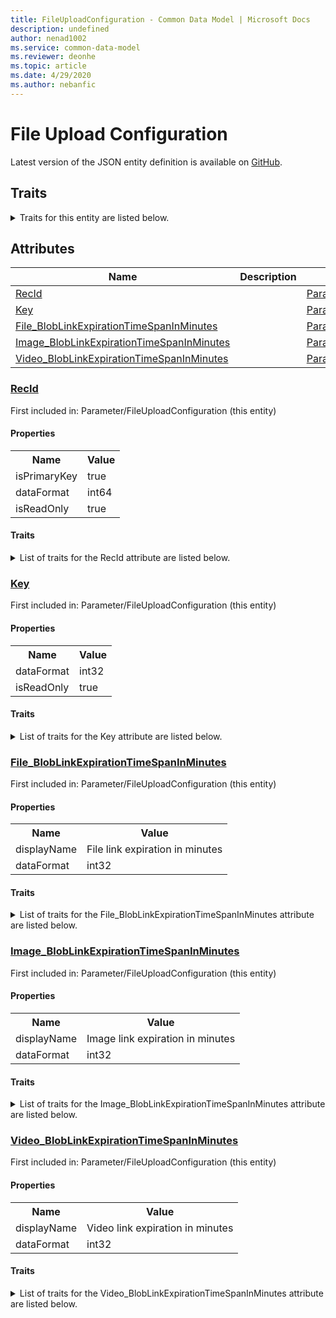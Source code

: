 ```yaml
---
title: FileUploadConfiguration - Common Data Model | Microsoft Docs
description: undefined
author: nenad1002
ms.service: common-data-model
ms.reviewer: deonhe
ms.topic: article
ms.date: 4/29/2020
ms.author: nebanfic
---
```


# File Upload Configuration

  
 Latest version of the JSON entity definition is available on <a href="https://github.com/Microsoft/CDM/tree/master/schemaDocuments/core/operationsCommon/Tables/System/SystemAdministration/Parameter/FileUploadConfiguration.cdm.json" target="_blank">GitHub</a>.  

## Traits

<details>
<summary>Traits for this entity are listed below.  
</summary>

**is.identifiedBy**  
  names a specifc identity attribute to use with an entity  <table><tr><th>Parameter</th><th>Value</th><th>Data type</th><th>Explanation</th></tr><tr><td>attribute</td><td>[FileUploadConfiguration/(resolvedAttributes)/RecId](#RecId)</td><td>attribute</td><td></td></tr></table>

**is.CDM.entityVersion**  
  <table><tr><th>Parameter</th><th>Value</th><th>Data type</th><th>Explanation</th></tr><tr><td>versionNumber</td><td>"1.0.0"</td><td>string</td><td>semantic version number of the entity</td></tr></table>

**is.application.releaseVersion**  
  <table><tr><th>Parameter</th><th>Value</th><th>Data type</th><th>Explanation</th></tr><tr><td>releaseVersion</td><td>"10.0.13.0"</td><td>string</td><td>semantic version number of the application introducing this entity</td></tr></table>

**is.localized.displayedAs**  
  Holds the list of language specific display text for an object.  <table><tr><th>Parameter</th><th>Value</th><th>Data type</th><th>Explanation</th></tr><tr><td>localizedDisplayText</td><td><table><tr><th>languageTag</th><th>displayText</th></tr><tr><td>en</td><td>File Upload Configuration</td></tr></table></td><td>entity</td><td>a reference to the constant entity holding the list of localized text</td></tr></table>

</details>

## Attributes

|Name|Description|First Included in Instance|
|---|---|---|
|[RecId](#RecId)||<a href="FileUploadConfiguration.md" target="_blank">Parameter/FileUploadConfiguration</a>|
|[Key](#Key)||<a href="FileUploadConfiguration.md" target="_blank">Parameter/FileUploadConfiguration</a>|
|[File_BlobLinkExpirationTimeSpanInMinutes](#File_BlobLinkExpirationTimeSpanInMinutes)||<a href="FileUploadConfiguration.md" target="_blank">Parameter/FileUploadConfiguration</a>|
|[Image_BlobLinkExpirationTimeSpanInMinutes](#Image_BlobLinkExpirationTimeSpanInMinutes)||<a href="FileUploadConfiguration.md" target="_blank">Parameter/FileUploadConfiguration</a>|
|[Video_BlobLinkExpirationTimeSpanInMinutes](#Video_BlobLinkExpirationTimeSpanInMinutes)||<a href="FileUploadConfiguration.md" target="_blank">Parameter/FileUploadConfiguration</a>|

### <a href=#RecId name="RecId">RecId</a>

First included in: Parameter/FileUploadConfiguration (this entity)  

#### Properties

<table><tr><th>Name</th><th>Value</th></tr><tr><td>isPrimaryKey</td><td>true</td></tr><tr><td>dataFormat</td><td>int64</td></tr><tr><td>isReadOnly</td><td>true</td></tr></table>

#### Traits

<details>
<summary>List of traits for the RecId attribute are listed below.</summary>

**is.dataFormat.integer**  
**is.dataFormat.big**  
**is.identifiedBy**  
names a specifc identity attribute to use with an entity  <table><tr><th>Parameter</th><th>Value</th><th>Data type</th><th>Explanation</th></tr><tr><td>attribute</td><td>[FileUploadConfiguration/(resolvedAttributes)/RecId](#RecId)</td><td>attribute</td><td></td></tr></table>

**is.readOnly**  
**is.dataFormat.integer**  
**is.dataFormat.big**  
</details>

### <a href=#Key name="Key">Key</a>

First included in: Parameter/FileUploadConfiguration (this entity)  

#### Properties

<table><tr><th>Name</th><th>Value</th></tr><tr><td>dataFormat</td><td>int32</td></tr><tr><td>isReadOnly</td><td>true</td></tr></table>

#### Traits

<details>
<summary>List of traits for the Key attribute are listed below.</summary>

**is.dataFormat.integer**  
**is.readOnly**  
**is.dataFormat.integer**  
</details>

### <a href=#File_BlobLinkExpirationTimeSpanInMinutes name="File_BlobLinkExpirationTimeSpanInMinutes">File_BlobLinkExpirationTimeSpanInMinutes</a>

First included in: Parameter/FileUploadConfiguration (this entity)  

#### Properties

<table><tr><th>Name</th><th>Value</th></tr><tr><td>displayName</td><td>File link expiration in minutes</td></tr><tr><td>dataFormat</td><td>int32</td></tr></table>

#### Traits

<details>
<summary>List of traits for the File_BlobLinkExpirationTimeSpanInMinutes attribute are listed below.</summary>

**is.dataFormat.integer**  
**is.localized.displayedAs**  
Holds the list of language specific display text for an object.  <table><tr><th>Parameter</th><th>Value</th><th>Data type</th><th>Explanation</th></tr><tr><td>localizedDisplayText</td><td><table><tr><th>languageTag</th><th>displayText</th></tr><tr><td>en</td><td>File link expiration in minutes</td></tr></table></td><td>entity</td><td>a reference to the constant entity holding the list of localized text</td></tr></table>

**is.dataFormat.integer**  
</details>

### <a href=#Image_BlobLinkExpirationTimeSpanInMinutes name="Image_BlobLinkExpirationTimeSpanInMinutes">Image_BlobLinkExpirationTimeSpanInMinutes</a>

First included in: Parameter/FileUploadConfiguration (this entity)  

#### Properties

<table><tr><th>Name</th><th>Value</th></tr><tr><td>displayName</td><td>Image link expiration in minutes</td></tr><tr><td>dataFormat</td><td>int32</td></tr></table>

#### Traits

<details>
<summary>List of traits for the Image_BlobLinkExpirationTimeSpanInMinutes attribute are listed below.</summary>

**is.dataFormat.integer**  
**is.localized.displayedAs**  
Holds the list of language specific display text for an object.  <table><tr><th>Parameter</th><th>Value</th><th>Data type</th><th>Explanation</th></tr><tr><td>localizedDisplayText</td><td><table><tr><th>languageTag</th><th>displayText</th></tr><tr><td>en</td><td>Image link expiration in minutes</td></tr></table></td><td>entity</td><td>a reference to the constant entity holding the list of localized text</td></tr></table>

**is.dataFormat.integer**  
</details>

### <a href=#Video_BlobLinkExpirationTimeSpanInMinutes name="Video_BlobLinkExpirationTimeSpanInMinutes">Video_BlobLinkExpirationTimeSpanInMinutes</a>

First included in: Parameter/FileUploadConfiguration (this entity)  

#### Properties

<table><tr><th>Name</th><th>Value</th></tr><tr><td>displayName</td><td>Video link expiration in minutes</td></tr><tr><td>dataFormat</td><td>int32</td></tr></table>

#### Traits

<details>
<summary>List of traits for the Video_BlobLinkExpirationTimeSpanInMinutes attribute are listed below.</summary>

**is.dataFormat.integer**  
**is.localized.displayedAs**  
Holds the list of language specific display text for an object.  <table><tr><th>Parameter</th><th>Value</th><th>Data type</th><th>Explanation</th></tr><tr><td>localizedDisplayText</td><td><table><tr><th>languageTag</th><th>displayText</th></tr><tr><td>en</td><td>Video link expiration in minutes</td></tr></table></td><td>entity</td><td>a reference to the constant entity holding the list of localized text</td></tr></table>

**is.dataFormat.integer**  
</details>
